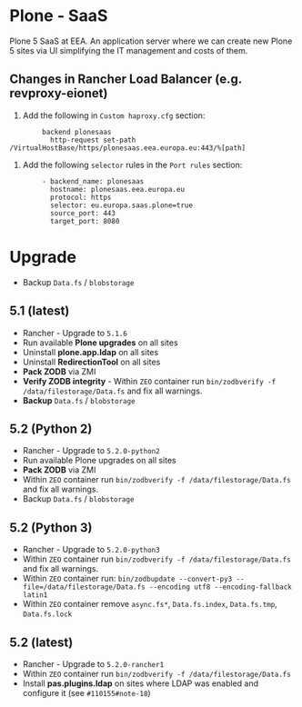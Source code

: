 # Plone - SaaS

Plone 5 SaaS at EEA. An application server where we can create new Plone 5 sites via UI simplifying the IT management and costs of them.

## Changes in Rancher Load Balancer (e.g. revproxy-eionet)

1. Add the following in `Custom haproxy.cfg` section:
```
        backend plonesaas
          http-request set-path /VirtualHostBase/https/plonesaas.eea.europa.eu:443/%[path]
```

1. Add the following `selector` rules in the `Port rules` section:

```
        - backend_name: plonesaas
          hostname: plonesaas.eea.europa.eu
          protocol: https
          selector: eu.europa.saas.plone=true
          source_port: 443
          target_port: 8080
```

# Upgrade

* Backup `Data.fs` / `blobstorage`

## 5.1 (latest)

* Rancher - Upgrade to `5.1.6`
* Run available **Plone upgrades** on all sites
* Uninstall **plone.app.ldap** on all sites
* Uninstall **RedirectionTool** on all sites
* **Pack ZODB** via ZMI
* **Verify ZODB integrity** - Within `ZEO` container run `bin/zodbverify -f /data/filestorage/Data.fs` and fix all warnings.
* **Backup** `Data.fs` / `blobstorage`

## 5.2 (Python 2)

* Rancher - Upgrade to `5.2.0-python2`
* Run available Plone upgrades on all sites
* **Pack ZODB** via ZMI
* Within `ZEO` container run `bin/zodbverify -f /data/filestorage/Data.fs` and fix all warnings.
* Backup `Data.fs` / `blobstorage`

## 5.2 (Python 3)

* Rancher - Upgrade to `5.2.0-python3`
* Within `ZEO` container run `bin/zodbverify -f /data/filestorage/Data.fs` and fix all warnings.
* Within `ZEO` container run: `bin/zodbupdate --convert-py3 --file=/data/filestorage/Data.fs --encoding utf8 --encoding-fallback latin1`
* Within `ZEO` container remove `async.fs*`, `Data.fs.index`, `Data.fs.tmp`, `Data.fs.lock`

## 5.2 (latest)

* Rancher - Upgrade to `5.2.0-rancher1`
* Within `ZEO` container run `bin/zodbverify -f /data/filestorage/Data.fs`
* Install **pas.plugins.ldap** on sites where LDAP was enabled and configure it (see `#110155#note-18`)
